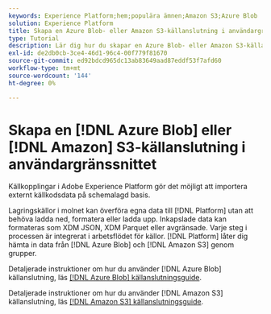 ```yaml
---
keywords: Experience Platform;hem;populära ämnen;Amazon S3;Azure Blob
solution: Experience Platform
title: Skapa en Azure Blob- eller Amazon S3-källanslutning i användargränssnittet
type: Tutorial
description: Lär dig hur du skapar en Azure Blob- eller Amazon S3-källanslutning med Adobe Experience Platform-gränssnittet.
exl-id: de2db0cb-3ce4-46d1-96c4-00f779f81670
source-git-commit: ed92bdcd965dc13ab83649aad87eddf53f7afd60
workflow-type: tm+mt
source-wordcount: '144'
ht-degree: 0%

---
```


# Skapa en [!DNL Azure Blob] eller [!DNL Amazon] S3-källanslutning i användargränssnittet

Källkopplingar i Adobe Experience Platform gör det möjligt att importera externt källkodsdata på schemalagd basis.

Lagringskällor i molnet kan överföra egna data till [!DNL Platform] utan att behöva ladda ned, formatera eller ladda upp. Inkapslade data kan formateras som XDM JSON, XDM Parquet eller avgränsade. Varje steg i processen är integrerat i arbetsflödet för källor. [!DNL Platform] låter dig hämta in data från [!DNL Azure Blob] och [!DNL Amazon S3] genom grupper.

Detaljerade instruktioner om hur du använder [!DNL Azure Blob] källanslutning, läs [[!DNL Azure Blob] källanslutningsguide](./blob.md).

Detaljerade instruktioner om hur du använder [!DNL Amazon S3] källanslutning, läs [[!DNL Amazon S3] källanslutningsguide](./blob.md).
